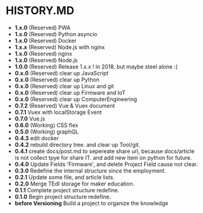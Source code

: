 # HISTORY.MD

- __1.x.0__ (Reserved) PWA
- __1.x.0__ (Reserved) Python asyncio
- __1.x.0__ (Reserved) Docker
- __1.x.x__ (Reserved) Node.js with nginx
- __1.x.0__ (Reserved) nginx
- __1.x.0__ (Reserved) Node.js
- __1.0.0__ (Reserved) Release 1.x.x ! in 2018. but maybe steel alone :(
- __0.x.0__ (Reserved) clear up JavaScript
- __0.x.0__ (Reserved) clear up Python
- __0.x.0__ (Reserved) clear up Linux and git
- __0.x.0__ (Reserved) clear up Firmware and IoT
- __0.x.0__ (Reserved) clear up ComputerEngineering
- __0.7.2__ (Reserved) Vue & Vuex document
- __0.7.1__ Vuex with localStorage Event
- __0.7.0__ Vue.js
- __0.6.0__ (Working) CSS flex
- __0.5.0__ (Working) graphQL
- __0.4.3__ edit docker
- __0.4.2__ rebuild directory tree. and clear up Tool/git.
- __0.4.1__ create docs/post.md to sepereate share url, because docs/article is not collect tpye for share IT. and add new item on python for future.
- __0.4.0__ Update Fields 'Firmware', and delete Project Field cause not clear.
- __0.3.0__ Redefine the internal structure since the employment.
- __0.2.1__ Update some file, and article lists.
- __0.2.0__ Merge TEdI storage for maker education.
- __0.1.1__ Complete project structure redefine.
- __0.1.0__ Begin project structure redefine.
- __before Versioning__ Build a project to organize the knowledge
